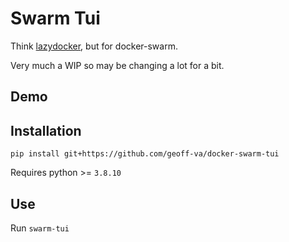 # Swarm Tui
Think [lazydocker](https://github.com/jesseduffield/lazydocker), but for docker-swarm.

Very much a WIP so may be changing a lot for a bit.

## Demo

## Installation
`pip install git+https://github.com/geoff-va/docker-swarm-tui`

Requires python >= `3.8.10`

## Use
Run `swarm-tui`



